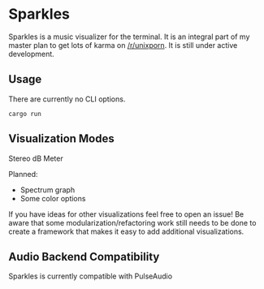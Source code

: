# Sparkles
Sparkles is a music visualizer for the terminal. It is an integral part of my master plan to get lots of karma on [/r/unixporn](https://www.reddit.com/r/unixporn/). It is still under active development.

## Usage
There are currently no CLI options.
```
cargo run
```

## Visualization Modes
Stereo dB Meter

Planned:
* Spectrum graph
* Some color options

If you have ideas for other visualizations feel free to open an issue! Be aware that some modularization/refactoring work still needs to be done to create a framework that makes it easy to add additional visualizations.

## Audio Backend Compatibility
Sparkles is currently compatible with PulseAudio
